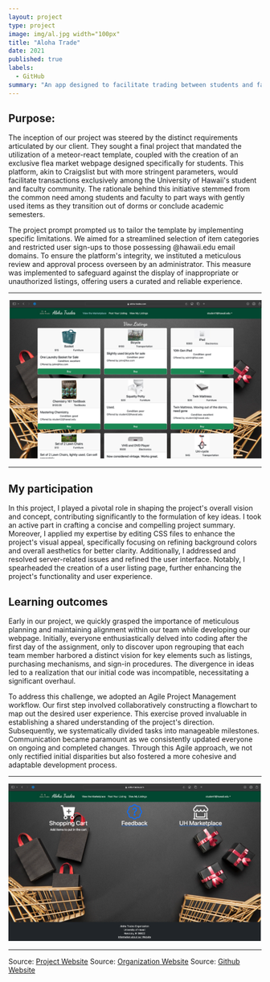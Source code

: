 ```yaml
---
layout: project
type: project
image: img/al.jpg width="100px"
title: "Aloha Trade"
date: 2021
published: true
labels:
  - GitHub
summary: "An app designed to facilitate trading between students and faculty at Manoa."
---
```


## Purpose:

The inception of our project was steered by the distinct requirements articulated by our client. They sought a final project that mandated the utilization of a meteor-react template, 
coupled with the creation of an exclusive flea market webpage designed specifically for students. This platform, akin to Craigslist but with more stringent parameters, would 
facilitate transactions exclusively among the University of Hawaii's student and faculty community. The rationale behind this initiative stemmed from the common need among 
students and faculty to part ways with gently used items as they transition out of dorms or conclude academic semesters.

The project prompt prompted us to tailor the template by implementing specific limitations. We aimed for a streamlined selection of item categories and restricted user 
sign-ups to those possessing @hawaii.edu email domains. To ensure the platform's integrity, we instituted a meticulous review and approval process overseen 
by an administrator. This measure was implemented to safeguard against the display of inappropriate or unauthorized listings, offering users a curated and reliable experience.

<hr>
<img class="img-fluid" src="../img/bl.jpg">
<hr>

## My participation

In this project, I played a pivotal role in shaping the project's overall vision and concept, contributing significantly to the formulation of key ideas. I took an active part 
in crafting a concise and compelling project summary. Moreover, I applied my expertise by editing CSS files to enhance the project's visual appeal, specifically focusing on 
refining background colors and overall aesthetics for better clarity. Additionally, I addressed and resolved server-related issues and refined the user interface. Notably, 
I spearheaded the creation of a user listing page, further enhancing the project's functionality and user experience.

## Learning outcomes

Early in our project, we quickly grasped the importance of meticulous planning and maintaining alignment within our team while developing our webpage. Initially, 
everyone enthusiastically delved into coding after the first day of the assignment, only to discover upon regrouping that each team member harbored a distinct 
vision for key elements such as listings, purchasing mechanisms, and sign-in procedures. The divergence in ideas led to a realization that our initial code was 
incompatible, necessitating a significant overhaul.

To address this challenge, we adopted an Agile Project Management workflow. Our first step involved collaboratively constructing a flowchart to map out the
desired user experience. This exercise proved invaluable in establishing a shared understanding of the project's direction. Subsequently, we systematically 
divided tasks into manageable milestones. Communication became paramount as we consistently updated everyone on ongoing and completed changes. Through this Agile 
approach, we not only rectified initial disparities but also fostered a more cohesive and adaptable development process.

<hr>
<img class="img-fluid" src="../img/bk.jpg">
<hr>

Source: <a href="https://aloha-trades.com">Project Website</a>
Source: <a href="https://aloha-trades.github.io/">Organization Website</a>
Source: <a href="https://github.com/aloha-trades">Github Website</a>
